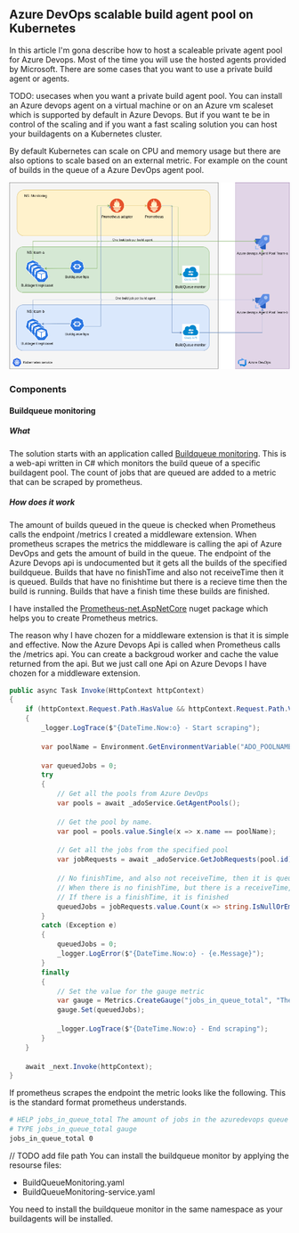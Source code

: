 ## Azure DevOps scalable build agent pool on Kubernetes 

In this article I'm gona describe how to host a scaleable private agent pool for Azure Devops. Most of the time you will use the hosted agents provided by Microsoft. There are some cases that you want to use a private build agent or agents.  

TODO: usecases when you want a private build agent pool. You can install an Azure devops agent on a virtual machine or on an Azure vm scaleset which is supported by default in Azure Devops. 
But if you want te be in control of the scaling and if you want a fast scaling solution you can host your buildagents on a Kubernetes 
cluster. 

By default Kubernetes can scale on CPU and memory usage but there are also options to scale based on an external metric. For example on the count of builds in the queue of a Azure DevOps agent pool.

![Overview](https://raw.githubusercontent.com/marcoippel/k8s-autoscaling/main/Images/K8S%20AutoScaling.png)


### Components

#### Buildqueue monitoring
##### What
The solution starts with an application called [Buildqueue monitoring](https://github.com/marcoippel/k8s-autoscaling/tree/main/src/BuildQueueMonitoring). This is a web-api written in C# which monitors the build queue of a specific buildagent pool. The count of jobs that are queued are added to a metric that can be scraped by prometheus.

##### How does it work
The amount of builds queued in the queue is checked when Prometheus calls the endpoint /metrics I created a middleware extension. 
When prometheus scrapes the metrics the middleware is calling the api of Azure DevOps and gets the amount of build in the queue.
The endpoint of the Azure Devops api is undocumented but it gets all the builds of the specified buildqueue. Builds that have no finishTime and also not receiveTime then it is queued. Builds that have no finishtime but there is a recieve time then the build is running. Builds that have a finish time these builds are finished.

I have installed the [Prometheus-net.AspNetCore](https://www.nuget.org/packages/prometheus-net.AspNetCore/) nuget package which helps you to create Prometheus metrics.

The reason why I have chozen for a middleware extension is that it is simple and effective. Now the Azure Devops Api is called when Prometheus calls the /metrics api. You can create a backgroud worker and cache the value returned from the api. But we just call one Api on Azure Devops I have chozen for a middleware extension.

```csharp
public async Task Invoke(HttpContext httpContext)
{
    if (httpContext.Request.Path.HasValue && httpContext.Request.Path.Value == "/metrics")
    {
        _logger.LogTrace($"{DateTime.Now:o} - Start scraping");

        var poolName = Environment.GetEnvironmentVariable("ADO_POOLNAME");
        
        var queuedJobs = 0;
        try
        {
            // Get all the pools from Azure DevOps
            var pools = await _adoService.GetAgentPools();

            // Get the pool by name.
            var pool = pools.value.Single(x => x.name == poolName);

            // Get all the jobs from the specified pool
            var jobRequests = await _adoService.GetJobRequests(pool.id);
            
            // No finishTime, and also not receiveTime, then it is queued.
            // When there is no finishTime, but there is a receiveTime, it is running.
            // If there is a finishTime, it is finished
            queuedJobs = jobRequests.value.Count(x => string.IsNullOrEmpty(x.finishTime) && string.IsNullOrEmpty(x.receiveTime));
        }
        catch (Exception e)
        {
            queuedJobs = 0;
            _logger.LogError($"{DateTime.Now:o} - {e.Message}");
        }
        finally
        {
            // Set the value for the gauge metric
            var gauge = Metrics.CreateGauge("jobs_in_queue_total", "The amount of jobs in the azuredevops queue");
            gauge.Set(queuedJobs);

            _logger.LogTrace($"{DateTime.Now:o} - End scraping");
        }
    }

    await _next.Invoke(httpContext);
}

```

If prometheus scrapes the endpoint the metric looks like the following. This is the standard format prometheus understands.

```bash
# HELP jobs_in_queue_total The amount of jobs in the azuredevops queue
# TYPE jobs_in_queue_total gauge
jobs_in_queue_total 0
```

// TODO add file path
You can install the buildqueue monitor by applying the resourse files:
- BuildQueueMonitoring.yaml
- BuildQueueMonitoring-service.yaml

You need to install the buildqueue monitor in the same namespace as your buildagents will be installed. 

